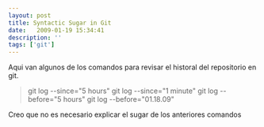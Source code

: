 ```yaml
---
layout: post
title: Syntactic Sugar in Git
date:   2009-01-19 15:34:41
description: ''
tags: ['git']
---
```


Aqui van algunos de los comandos para revisar el historal del repositorio en git.

> git log --since="5 hours"
> git log --since="1 minute"
> git log --before="5 hours"
> git log --before="01.18.09"

Creo que no es necesario explicar el sugar de los anteriores comandos
